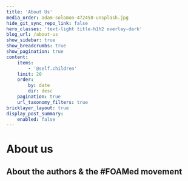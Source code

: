 ```yaml
---
title: 'About Us'
media_order: adam-solomon-472458-unsplash.jpg
hide_git_sync_repo_link: false
hero_classes: 'text-light title-h1h2 overlay-dark'
blog_url: /about-us
show_sidebar: true
show_breadcrumbs: true
show_pagination: true
content:
    items:
        - '@self.children'
    limit: 20
    order:
        by: date
        dir: desc
    pagination: true
    url_taxonomy_filters: true
bricklayer_layout: true
display_post_summary:
    enabled: false
---
```


# About us
## About the authors & the #FOAMed movement